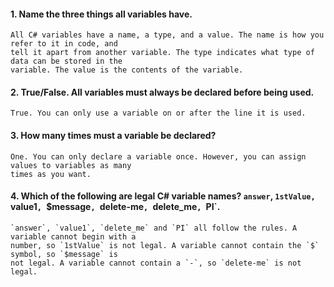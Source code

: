#### 1. Name the three things all variables have.

	All C# variables have a name, a type, and a value. The name is how you refer to it in code, and
	tell it apart from another variable. The type indicates what type of data can be stored in the
	variable. The value is the contents of the variable.

#### 2. True/False. All variables must always be declared before being used.

	True. You can only use a variable on or after the line it is used.

#### 3. How many times must a variable be declared?

	One. You can only declare a variable once. However, you can assign values to variables as many
	times as you want.

#### 4. Which of the following are legal C# variable names? `answer`, `1stValue, `value1`, `$message`, `delete-me`, `delete_me`, `PI`.

	`answer`, `value1`, `delete_me` and `PI` all follow the rules. A variable cannot begin with a
	number, so `1stValue` is not legal. A variable cannot contain the `$` symbol, so `$message` is
	not legal. A variable cannot contain a `-`, so `delete-me` is not legal.